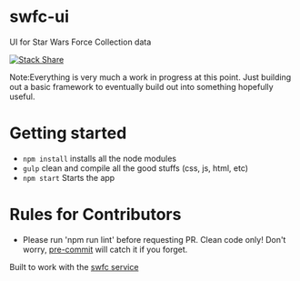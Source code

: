# swfc-ui
UI for Star Wars Force Collection data

[![Stack Share](http://img.shields.io/badge/tech-stack-0690fa.svg?style=flat)](http://stackshare.io/jpero09/swfc)

Note:Everything is very much a work in progress at this point. Just building out a basic framework to eventually build out into something hopefully useful.

# Getting started
* `npm install` installs all the node modules
* `gulp` clean and compile all the good stuffs (css, js, html, etc)
* `npm start` Starts the app

# Rules for Contributors
* Please run 'npm run lint' before requesting PR. Clean code only! 
Don't worry, [pre-commit](http://pre-commit.com) will catch it if you forget. 


Built to work with the [swfc service](https://github.com/jpero09/swfc)
